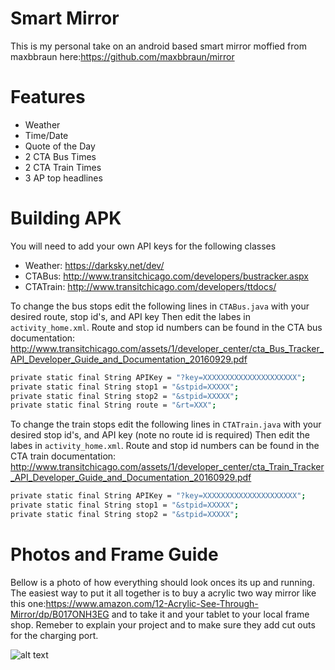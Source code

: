 # Smart Mirror

This is my personal take on an android based smart mirror moffied from maxbbraun here:https://github.com/maxbbraun/mirror

# Features
  - Weather
  - Time/Date
  - Quote of the Day
  - 2 CTA Bus Times
  - 2 CTA Train Times
  - 3 AP top headlines 

# Building APK
 You will need to add your own API keys for the following classes 

  - Weather: https://darksky.net/dev/
  - CTABus: http://www.transitchicago.com/developers/bustracker.aspx
  - CTATrain: http://www.transitchicago.com/developers/ttdocs/

To change the bus stops edit the following lines in ```CTABus.java``` with your desired route, stop id's, and API key Then edit the labes in ```activity_home.xml```. Route and stop id numbers can be found in the CTA bus documentation: http://www.transitchicago.com/assets/1/developer_center/cta_Bus_Tracker_API_Developer_Guide_and_Documentation_20160929.pdf
```sh
private static final String APIKey = "?key=XXXXXXXXXXXXXXXXXXXXX";
private static final String stop1 = "&stpid=XXXXX"; 
private static final String stop2 = "&stpid=XXXXX";
private static final String route = "&rt=XXX"; 
```

To change the train stops edit the following lines in ```CTATrain.java``` with your desired stop id's, and API key (note no route id is required) Then edit the labes in ```activity_home.xml```. Route and stop id numbers can be found in the CTA train documentation: http://www.transitchicago.com/assets/1/developer_center/cta_Train_Tracker_API_Developer_Guide_and_Documentation_20160929.pdf

```sh
private static final String APIKey = "?key=XXXXXXXXXXXXXXXXXXXXX";
private static final String stop1 = "&stpid=XXXXX"; 
private static final String stop2 = "&stpid=XXXXX";
```

# Photos and Frame Guide
 Bellow is a photo of how everything should look onces its up and running. The easiest way to put it all together is to buy a acrylic two way mirror like this one:https://www.amazon.com/12-Acrylic-See-Through-Mirror/dp/B017ONH3EG and to take it and your tablet to your local frame shop. Remeber to explain your project and to make sure they add cut outs for the charging port.

![alt text](http://i.imgur.com/14sIoY8.jpg "hi")
